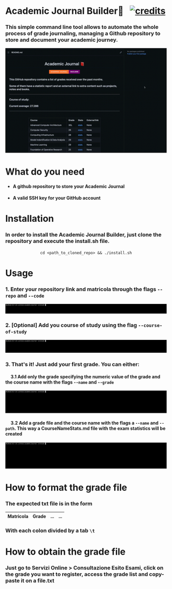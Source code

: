 # Academic Journal Builder📕 &nbsp; [![credits](http://img.shields.io/badge/Academic%20Journal-Builder-purple?labelColor=orange&style=for-the-badge)](https://github.com/Vaccarini-Lorenzo/Academic-Journal-Builder)

### This simple command line tool allows to automate the whole process of grade journaling, managing a Github repository to store and document your academic journey.

![intro](content/intro.gif)

# What do you need
- #### A github repository to store your Academic Journal
- #### A valid SSH key for your GitHub account

# Installation

### In order to install the Academic Journal Builder, just clone the repository and execute the install.sh file.
<center>

`cd <path_to_cloned_repo> && ./install.sh`

</center>

# Usage

### 1. Enter your repository link and matricola through the flags `--repo` and `--code`

![addRepoAndMatricola](content/addRepoAndMatricola.gif)

### 2. [Optional] Add you course of study using the flag `--course-of-study`

![courseOfStudy](content/courseOfStudy.gif)

### 3. That's it! Just add your first grade. You can either:
#### &nbsp;&nbsp;&nbsp;&nbsp; 3.1 Add only the grade specifying the numeric value of the grade and the course name with the flags `--name` and `--grade`
![addGrade](content/addGrade.gif)
#### &nbsp;&nbsp;&nbsp;&nbsp; 3.2 Add a grade file and the course name with the flags a `--name` and `--path`. This way a CourseNameStats.md file with the exam statistics will be created
![addFile](content/addFile.gif)

# How to format the grade file

### The expected txt file is in the form

Matricola | Grade | ... | ... |
:--- | :--- | :--- | :--- |

### With each colon divided by a tab `\t`

# How to obtain the grade file

### Just go to Servizi Online > Consultazione Esito Esami, click on the grade you want to register, access the grade list and copy-paste it on a file.txt
